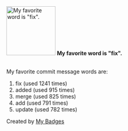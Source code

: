 <img src="https://my-badges.github.io/my-badges/favorite-word.png" alt="My favorite word is &quot;fix&quot;." title="My favorite word is &quot;fix&quot;." width="128">
<strong>My favorite word is &quot;fix&quot;.</strong>
<br><br>

My favorite commit message words are:

1. fix (used 1241 times)
2. added (used 915 times)
3. merge (used 825 times)
4. add (used 791 times)
5. update (used 782 times)


Created by <a href="https://github.com/my-badges/my-badges">My Badges</a>